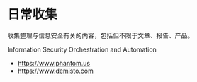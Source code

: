 # 日常收集
收集整理与信息安全有关的内容，包括但不限于文章、报告、产品。

Information Security Orchestration and Automation
* https://www.phantom.us
* https://www.demisto.com
